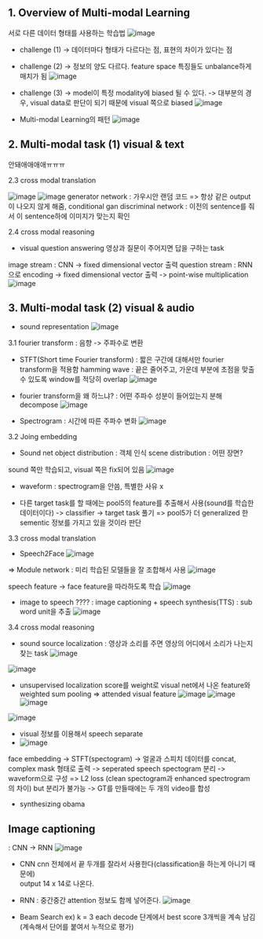 ## 1. Overview of Multi-modal Learning
서로 다른 데이터 형태를 사용하는 학습법 
![image](https://user-images.githubusercontent.com/51853700/133548786-4c2d03e3-8f54-4090-af7d-fbae95f2ad08.png)

* challenge (1)
-> 데이터마다 형태가 다르다는 점, 표현의 차이가 있다는 점

* challenge (2)
-> 정보의 양도 다르다. feature space 특징들도 unbalance하게 매치가 됨
![image](https://user-images.githubusercontent.com/51853700/133548930-6845ac6c-ba57-4492-a727-0139bbdc9c26.png)

* challenge (3)
-> model이 특정 modality에 biased 될 수 있다.
-> 대부분의 경우, visual data로 판단이 되기 때문에 visual 쪽으로 biased 
![image](https://user-images.githubusercontent.com/51853700/133549074-035db083-cba5-4b4f-81ce-ff0e5c881cc5.png)



* Multi-modal Learning의 패턴
![image](https://user-images.githubusercontent.com/51853700/133549166-ceb30071-9e0e-43f7-95aa-e48b867f80bb.png)




## 2. Multi-modal task (1) visual & text

안돼애애애애ㅠㅠㅠ



2.3 cross modal translation

![image](https://user-images.githubusercontent.com/51853700/133558625-c58ed378-ea2d-40ac-bcd2-e43c3744d84b.png)
![image](https://user-images.githubusercontent.com/51853700/133558658-74b47dee-2c6f-42d5-8260-6f545fd718c5.png)
generator network
: 가우시안 랜덤 코드 => 항상 같은 output이 나오지 않게 해줌, conditional gan
discriminal network
: 이전의 sentence를 줘서 이 sentence하에 이미지가 맞는지 확인

2.4 cross modal reasoning
* visual question answering
영상과 질문이 주어지면 답을 구하는 task

image stream : CNN  -> fixed dimensional vector 출력
question stream : RNN으로 encoding -> fixed dimensional vector 출력
-> point-wise multiplication
![image](https://user-images.githubusercontent.com/51853700/133558931-781731b7-918f-46fc-b073-a9e0d8d13b0e.png)


## 3. Multi-modal task (2) visual & audio

* sound representation
![image](https://user-images.githubusercontent.com/51853700/133559384-223193c1-9095-4a3c-9f30-4c931621f77c.png)

3.1 fourier transform : 음향 -> 주파수로 변환
* STFT(Short time Fourier transform)
: 짧은 구간에 대해서만 fourier transform을 적용함
hamming wave : 끝은 줄어주고, 가운데 부분에 초점을 맞출 수 있도록 
window를 적당히 overlap
![image](https://user-images.githubusercontent.com/51853700/133560654-e8c8c5fd-43e6-482b-a633-0c5d9d0e7513.png)


* fourier transform을 왜 하느냐?
: 어떤 주파수 성분이 들어있는지 분해 decompose
![image](https://user-images.githubusercontent.com/51853700/133560881-4b4f25fc-4fe4-4c16-aa93-8892a97469df.png)

* Spectrogram
: 시간에 따른 주파수 변화
![image](https://user-images.githubusercontent.com/51853700/133561114-d5b77445-ea9d-4dae-86ed-6b3312fcf3b3.png)



3.2 Joing embedding
* Sound net
object distribution : 객체 인식
scene distribution : 어떤 장면?

sound 쪽만 학습되고, visual 쪽은 fix되어 있음 
![image](https://user-images.githubusercontent.com/51853700/133562811-699fd82b-f1ba-4b45-a827-1cbf07ada453.png)

* waveform : spectrogram을 안씀, 특별한 사유 x

* 다른 target task를 할 때에는 pool5의 feature를 추출해서 사용(sound를 학습한 데이터이다) -> classifier -> target task 풀기
=> pool5가 더 generalized 한 sementic 정보를 가지고 있을 것이라 판단

3.3 cross modal translation

* Speech2Face
![image](https://user-images.githubusercontent.com/51853700/133563471-5597bbb2-fb05-4813-9156-91ea88bb2876.png)

=> Module network
: 미리 학습된 모델들을 잘 조합해서 사용 
![image](https://user-images.githubusercontent.com/51853700/133563558-d19d318c-a5fc-4f1a-b929-91783fcba3b1.png)

speech feature -> face feature을 따라하도록 학습
![image](https://user-images.githubusercontent.com/51853700/133563786-9c42d255-15e3-4ded-893e-640906a0d387.png)



* image to speech ????
: image captioning + speech synthesis(TTS)
: sub word unit을 추출
![image](https://user-images.githubusercontent.com/51853700/133564450-e29b4238-b937-4072-a327-2133d67e7435.png)




3.4 cross modal reasoning
* sound source localization
: 영상과 소리를 주면 영상의 어디에서 소리가 나는지 찾는 task
![image](https://user-images.githubusercontent.com/51853700/133564891-156a004a-a420-4da3-9c4e-78ea671f07dc.png)

![image](https://user-images.githubusercontent.com/51853700/133565095-8daa9889-157f-499c-a53d-e05277594f85.png)

* unsupervised
localization score를 weight로 visual net에서 나온 feature와 weighted sum pooling => attended visual feature
![image](https://user-images.githubusercontent.com/51853700/133565232-eaef2179-8a49-404e-ad6f-9a070ddc7578.png)
![image](https://user-images.githubusercontent.com/51853700/133565392-1e0b41e4-a975-4375-b542-aabb1142066b.png)
![image](https://user-images.githubusercontent.com/51853700/133565414-ac939796-d6ad-4240-af61-709056a101fd.png)



![image](https://user-images.githubusercontent.com/51853700/133564450-e29b4238-b937-4072-a327-2133d67e7435.png)



* visual 정보를 이용해서 speech separate
* ![image](https://user-images.githubusercontent.com/51853700/133565811-52118768-ba11-4eba-a7ae-3b5c2b33d526.png)

face embedding -> STFT(spectogram) -> 얼굴과 스피치 데이터를 concat, complex mask 형태로 출력 -> seperated speech spectogram 분리 -> waveform으로 구성
=> L2 loss (clean spectogram과 enhanced spectrogram 의 차이) but 분리가 불가능 -> GT를 만들때에는 두 개의 video를 합성

* synthesizing obama




## Image captioning
: CNN -> RNN
![image](https://user-images.githubusercontent.com/51853700/133566659-365ea4be-7bd5-44d3-b9db-209cfa7dcd19.png)

- CNN
cnn 전체에서 끝 두개를 잘라서 사용한다(classification을 하는게 아니기 때문에)  
 output 14 x 14로 나온다.
 
 
- RNN
: 중간중간 attention 정보도 함께 넣어준다.
![image](https://user-images.githubusercontent.com/51853700/133567115-2c136a51-4aea-46e9-8603-33d38d9e0c1c.png)


* Beam Search
ex) k = 3
each decode 단계에서 best score 3개씩을 계속 남김 (계속해서 단어를 붙여서 누적으로 평가)


 
 
